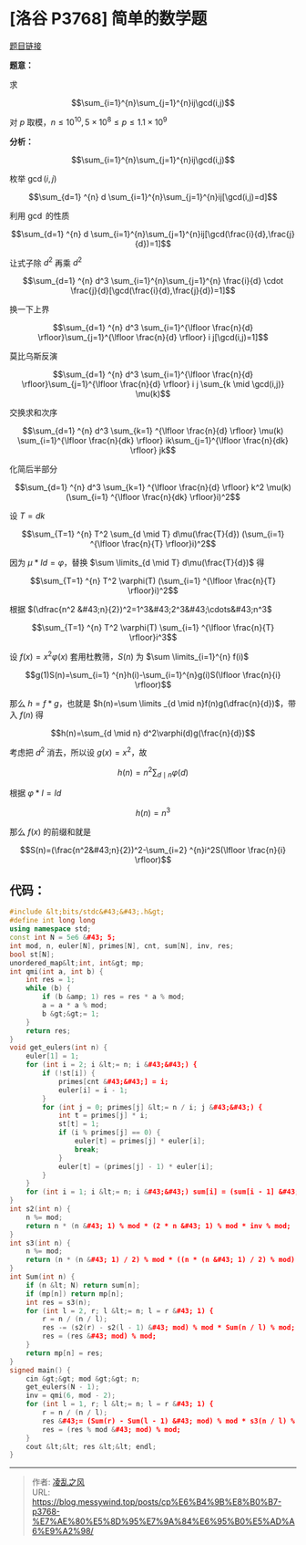 # [洛谷 P3768] 简单的数学题


[题目链接](https://www.luogu.com.cn/problem/P3768)

**题意：**

求

$$\sum_{i=1}^{n}\sum_{j=1}^{n}ij\gcd(i,j)$$

对 $p$ 取模，$n \le10^{10}, 5 ×10^8\le p \le1.1 ×10^{9}$

**分析：**

$$\sum_{i=1}^{n}\sum_{j=1}^{n}ij\gcd(i,j)$$

枚举 $\gcd(i,j)$

$$\sum_{d=1} ^{n} d \sum_{i=1}^{n}\sum_{j=1}^{n}ij[\gcd(i,j)=d]$$

利用 $\gcd$ 的性质

$$\sum_{d=1} ^{n} d \sum_{i=1}^{n}\sum_{j=1}^{n}ij[\gcd(\frac{i}{d},\frac{j}{d})=1]$$

让式子除 $d^2$ 再乘 $d^2$

$$\sum_{d=1} ^{n} d^3 \sum_{i=1}^{n}\sum_{j=1}^{n} \frac{i}{d} \cdot \frac{j}{d}[\gcd(\frac{i}{d},\frac{j}{d})=1]$$

换一下上界

$$\sum_{d=1} ^{n} d^3 \sum_{i=1}^{\lfloor \frac{n}{d} \rfloor}\sum_{j=1}^{\lfloor \frac{n}{d} \rfloor} i j[\gcd(i,j)=1]$$

莫比乌斯反演

$$\sum_{d=1} ^{n} d^3 \sum_{i=1}^{\lfloor \frac{n}{d} \rfloor}\sum_{j=1}^{\lfloor \frac{n}{d} \rfloor} i j \sum_{k \mid \gcd(i,j)} \mu(k)$$

交换求和次序

$$\sum_{d=1} ^{n} d^3 \sum_{k=1} ^{\lfloor \frac{n}{d} \rfloor} \mu(k) \sum_{i=1}^{\lfloor \frac{n}{dk} \rfloor} ik\sum_{j=1}^{\lfloor \frac{n}{dk} \rfloor} jk$$

化简后半部分

$$\sum_{d=1} ^{n} d^3 \sum_{k=1} ^{\lfloor \frac{n}{d} \rfloor} k^2 \mu(k) (\sum_{i=1} ^{\lfloor \frac{n}{dk} \rfloor}i)^2$$

设 $T=dk$

$$\sum_{T=1} ^{n} T^2 \sum_{d \mid T}  d\mu(\frac{T}{d}) (\sum_{i=1} ^{\lfloor \frac{n}{T} \rfloor}i)^2$$

因为 $\mu * Id=\varphi$，替换 $\sum \limits_{d \mid T}  d\mu(\frac{T}{d})$ 得

$$\sum_{T=1} ^{n} T^2 \varphi(T) (\sum_{i=1} ^{\lfloor \frac{n}{T} \rfloor}i)^2$$

根据 $(\dfrac{n^2 &#43;n}{2})^2=1^3&#43;2^3&#43;\cdots&#43;n^3$

$$\sum_{T=1} ^{n} T^2 \varphi(T) \sum_{i=1} ^{\lfloor \frac{n}{T} \rfloor}i^3$$

设 $f(x)= x^2\varphi(x)$ 套用杜教筛，$S(n)$ 为 $\sum \limits_{i=1}^{n} f(i)$

$$g(1)S(n)=\sum_{i=1} ^{n}h(i)-\sum_{i=1}^{n}g(i)S(\lfloor \frac{n}{i} \rfloor)$$

那么 $h=f *g$，也就是 $h(n)=\sum \limits _{d \mid n}f(n)g(\dfrac{n}{d})$，带入 $f(n)$ 得

$$h(n)=\sum_{d \mid n} d^2\varphi(d)g(\frac{n}{d})$$

考虑把 $d^2$ 消去，所以设 $g(x)=x^2$，故

$$h(n)=n^2\sum_{d \mid n}\varphi(d)$$

根据 $\varphi *I=Id$

$$h(n)=n^3$$

那么 $f(x)$ 的前缀和就是

$$S(n)=(\frac{n^2&#43;n}{2})^2-\sum_{i=2} ^{n}i^2S(\lfloor \frac{n}{i} \rfloor)$$

## 代码：
```cpp
#include &lt;bits/stdc&#43;&#43;.h&gt;
#define int long long
using namespace std;
const int N = 5e6 &#43; 5;
int mod, n, euler[N], primes[N], cnt, sum[N], inv, res;
bool st[N];
unordered_map&lt;int, int&gt; mp;
int qmi(int a, int b) {
    int res = 1;
    while (b) {
        if (b &amp; 1) res = res * a % mod;
        a = a * a % mod;
        b &gt;&gt;= 1;
    }
    return res;
}
void get_eulers(int n) {
    euler[1] = 1;
    for (int i = 2; i &lt;= n; i &#43;&#43;) {
        if (!st[i]) {
            primes[cnt &#43;&#43;] = i;
            euler[i] = i - 1;
        }
        for (int j = 0; primes[j] &lt;= n / i; j &#43;&#43;) {
            int t = primes[j] * i;
            st[t] = 1;
            if (i % primes[j] == 0) {
                euler[t] = primes[j] * euler[i];
                break;
            }
            euler[t] = (primes[j] - 1) * euler[i];
        }
    }
    for (int i = 1; i &lt;= n; i &#43;&#43;) sum[i] = (sum[i - 1] &#43; i * i % mod * euler[i] % mod) % mod;
}
int s2(int n) {
    n %= mod;
    return n * (n &#43; 1) % mod * (2 * n &#43; 1) % mod * inv % mod;
}
int s3(int n) {
    n %= mod;
    return (n * (n &#43; 1) / 2) % mod * ((n * (n &#43; 1) / 2) % mod) % mod;
}
int Sum(int n) {
    if (n &lt; N) return sum[n];
    if (mp[n]) return mp[n];
    int res = s3(n);
    for (int l = 2, r; l &lt;= n; l = r &#43; 1) {
        r = n / (n / l);
        res -= (s2(r) - s2(l - 1) &#43; mod) % mod * Sum(n / l) % mod;
        res = (res &#43; mod) % mod;
    }
    return mp[n] = res;
}
signed main() {
    cin &gt;&gt; mod &gt;&gt; n;
    get_eulers(N - 1);
    inv = qmi(6, mod - 2);
    for (int l = 1, r; l &lt;= n; l = r &#43; 1) {
        r = n / (n / l);
        res &#43;= (Sum(r) - Sum(l - 1) &#43; mod) % mod * s3(n / l) % mod;
        res = (res % mod &#43; mod) % mod;
    }
    cout &lt;&lt; res &lt;&lt; endl;
}
```

---

> 作者: [凌乱之风](https://github.com/messywind)  
> URL: https://blog.messywind.top/posts/cp%E6%B4%9B%E8%B0%B7-p3768-%E7%AE%80%E5%8D%95%E7%9A%84%E6%95%B0%E5%AD%A6%E9%A2%98/  

